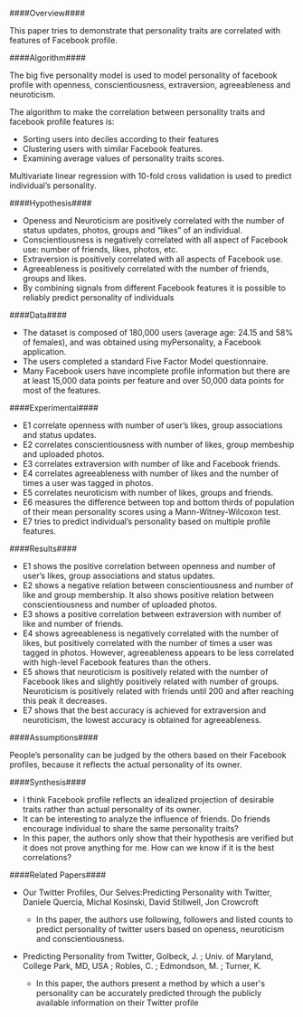 ####Overview####

This paper tries to demonstrate that personality traits are correlated with features of Facebook profile.

####Algorithm####

The big five personality model is used to model personality of facebook profile with openness, conscientiousness, extraversion, agreeableness and neuroticism.

The algorithm to make the correlation between personality traits and facebook profile features is:
- Sorting users into deciles according to their features
- Clustering users with similar Facebook features.
-  Examining average values of personality traits scores.

Multivariate linear regression with 10-fold cross validation is used to predict individual’s personality.

####Hypothesis####

- Openess and Neuroticism are positively correlated with the number of status updates, photos, groups and “likes” of an individual.
- Conscientiousness is negatively correlated with all aspect of Facebook use: number of friends, likes, photos, etc.
- Extraversion is positively correlated with all aspects of Facebook use.
- Agreeableness is positively correlated with the number of friends, groups and likes.
- By combining signals from different Facebook features it is possible to reliably predict personality of individuals

####Data####

- The dataset is composed of 180,000 users (average age: 24.15 and 58% of females), and was obtained using myPersonality, a Facebook application.
- The users completed a standard Five Factor Model questionnaire.
- Many Facebook users have incomplete profile information but there are at least 15,000 data points per feature and over 50,000 data points for most of the features.

####Experimental####

- E1 correlate openness with number of user’s likes, group associations and status updates.
- E2 correlates conscientiousness with number of likes, group membeship and uploaded photos.
- E3 correlates extraversion with number of like and Facebook friends.
- E4 correlates agreeableness with number of likes and the number of times a user was tagged in photos.
- E5 correlates neuroticism with number of likes, groups and friends.
- E6 measures the difference between top and bottom thirds of population of their mean personality scores using a Mann-Witney-Wilcoxon test.
- E7 tries to predict individual’s personality based on multiple profile features.

####Results####

- E1 shows the positive correlation between openness and number of user’s likes, group associations and status updates.
- E2 shows a negative relation between conscientiousness and number of like and group membership. It also shows positive relation between conscientiousness and number of uploaded photos.
- E3 shows a positive correlation between extraversion with number of like and number of friends. 
- E4 shows agreeableness is negatively correlated with the number of likes, but positively correlated with the number of times a user was tagged in photos. However, agreeableness appears to be less correlated with high-level Facebook features than the others.
- E5 shows that neuroticism is positively related with the number of Facebook likes and slightly positively related with number of groups. Neuroticism is positively related with friends until 200 and after reaching this peak it decreases.
- E7 shows that the best accuracy is achieved for extraversion and neuroticism, the lowest accuracy is obtained for agreeableness.

####Assumptions#### 

People’s personality can be judged by the others based on their Facebook profiles, because it reflects the actual personality of its owner.

####Synthesis####

- I think Facebook profile reflects an idealized projection of desirable traits rather than actual personality of its owner.
- It can be interesting to analyze the influence of friends. Do friends encourage individual to share the same personality traits?
- In this paper, the authors only show that their hypothesis are verified but it does not prove anything for me. How can we know if it is the best correlations?

####Related Papers####

- Our Twitter Profiles, Our Selves:Predicting Personality with Twitter, Daniele Quercia, Michal Kosinski, David Stillwell, Jon Crowcroft
	- In ths paper, the authors use following, followers and listed counts to predict personality of twitter users based on openess, neuroticism and conscientiousness.

- Predicting Personality from Twitter, Golbeck, J. ; Univ. of Maryland, College Park, MD, USA ; Robles, C. ; Edmondson, M. ; Turner, K.
	- In this paper, the authors present a method by which a user's personality can be accurately predicted through the publicly available information on their Twitter profile
